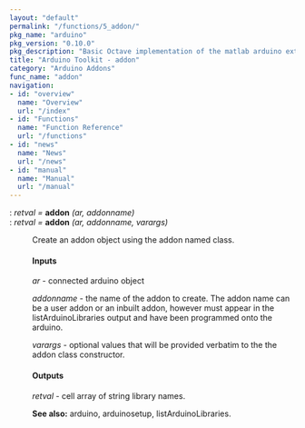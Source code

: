```yaml
---
layout: "default"
permalink: "/functions/5_addon/"
pkg_name: "arduino"
pkg_version: "0.10.0"
pkg_description: "Basic Octave implementation of the matlab arduino extension,  allowing communication to a programmed arduino board to control its  hardware."
title: "Arduino Toolkit - addon"
category: "Arduino Addons"
func_name: "addon"
navigation:
- id: "overview"
  name: "Overview"
  url: "/index"
- id: "Functions"
  name: "Function Reference"
  url: "/functions"
- id: "news"
  name: "News"
  url: "/news"
- id: "manual"
  name: "Manual"
  url: "/manual"
---
```

<dl class="def">
<dt id="index-addon"><span class="category">: </span><span><em><var>retval</var> =</em> <strong>addon</strong> <em>(<var>ar</var>, <var>addonname</var>)</em><a href='#index-addon' class='copiable-anchor'></a></span></dt>
<dt id="index-addon-1"><span class="category">: </span><span><em><var>retval</var> =</em> <strong>addon</strong> <em>(<var>ar</var>, <var>addonname</var>, varargs)</em><a href='#index-addon-1' class='copiable-anchor'></a></span></dt>
<dd><p>Create an addon object using the addon named class.
</p>
<span id="Inputs"></span><h4 class="subsubheading">Inputs</h4>
<p><var>ar</var> - connected arduino object
</p>
<p><var>addonname</var> - the name of the addon to create. The addon name can be a user 
 addon or an inbuilt addon, however must appear in the listArduinoLibraries 
 output and have been programmed onto the arduino.
</p>
<p><var>varargs</var> - optional values that will be provided verbatim to the
 the addon class constructor.
</p>
<span id="Outputs"></span><h4 class="subsubheading">Outputs</h4>
<p><var>retval</var> - cell array of string library names. 
</p>

<p><strong>See also:</strong> arduino, arduinosetup, listArduinoLibraries.
 </p></dd></dl>